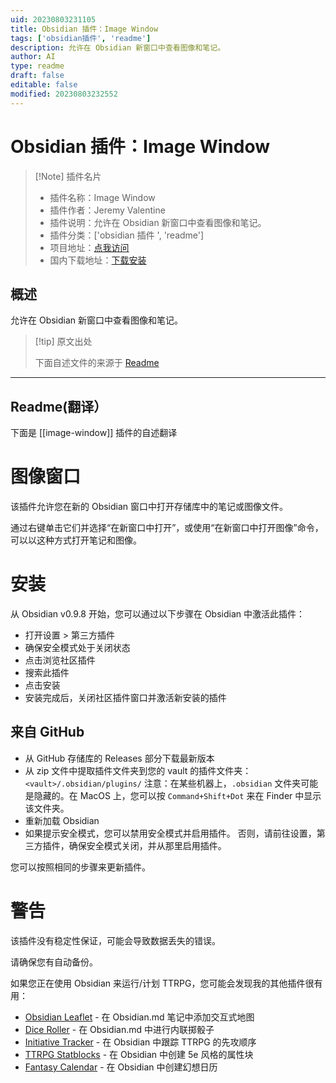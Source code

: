 ```yaml
---
uid: 20230803231105
title: Obsidian 插件：Image Window
tags: ['obsidian插件', 'readme']
description: 允许在 Obsidian 新窗口中查看图像和笔记。
author: AI
type: readme
draft: false
editable: false
modified: 20230803232552
---
```


# Obsidian 插件：Image Window

> [!Note] 插件名片
> - 插件名称：Image Window
> - 插件作者：Jeremy Valentine
> - 插件说明：允许在 Obsidian 新窗口中查看图像和笔记。
> - 插件分类：['obsidian 插件 ', 'readme']
> - 项目地址：[点我访问](https://github.com/valentine195/obsidian-image-window)
> - 国内下载地址：[下载安装](https://pkmer.cn/products/plugin/pluginMarket/?image-window)

## 概述

允许在 Obsidian 新窗口中查看图像和笔记。

> [!tip] 原文出处
>
>下面自述文件的来源于 [Readme](https://ghproxy.net/https://raw.githubusercontent.com/javalent/second-window/main/README.md)
>

---

## Readme(翻译）

下面是 [[image-window]] 插件的自述翻译

# 图像窗口

该插件允许您在新的 Obsidian 窗口中打开存储库中的笔记或图像文件。

通过右键单击它们并选择“在新窗口中打开”，或使用“在新窗口中打开图像”命令，可以以这种方式打开笔记和图像。

# 安装

从 Obsidian v0.9.8 开始，您可以通过以下步骤在 Obsidian 中激活此插件：

- 打开设置 > 第三方插件
- 确保安全模式处于关闭状态
- 点击浏览社区插件
- 搜索此插件
- 点击安装
- 安装完成后，关闭社区插件窗口并激活新安装的插件

## 来自 GitHub

- 从 GitHub 存储库的 Releases 部分下载最新版本
- 从 zip 文件中提取插件文件夹到您的 vault 的插件文件夹：`<vault>/.obsidian/plugins/`
  注意：在某些机器上，`.obsidian` 文件夹可能是隐藏的。在 MacOS 上，您可以按 `Command+Shift+Dot` 来在 Finder 中显示该文件夹。
- 重新加载 Obsidian
- 如果提示安全模式，您可以禁用安全模式并启用插件。
  否则，请前往设置，第三方插件，确保安全模式关闭，并从那里启用插件。

您可以按照相同的步骤来更新插件。

# 警告

该插件没有稳定性保证，可能会导致数据丢失的错误。

请确保您有自动备份。

如果您正在使用 Obsidian 来运行/计划 TTRPG，您可能会发现我的其他插件很有用：

- [Obsidian Leaflet](https://github.com/valentine195/obsidian-leaflet-plugin) - 在 Obsidian.md 笔记中添加交互式地图
- [Dice Roller](https://github.com/valentine195/obsidian-dice-roller) - 在 Obsidian.md 中进行内联掷骰子
- [Initiative Tracker](https://github.com/valentine195/obsidian-initiative-tracker) - 在 Obsidian 中跟踪 TTRPG 的先攻顺序
- [TTRPG Statblocks](https://github.com/valentine195/obsidian-5e-statblocks) - 在 Obsidian 中创建 5e 风格的属性块
- [Fantasy Calendar](https://github.com/valentine195/obsidian-fantasy-calendar) - 在 Obsidian 中创建幻想日历





